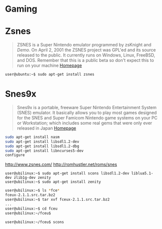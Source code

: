 # Gaming

# Zsnes

> ZSNES is a Super Nintendo emulator programmed by zsKnight and _Demo_. On April 2, 2001 the ZSNES project was GPL'ed and its source released to the public. It currently runs on Windows, Linux, FreeBSD, and DOS. Remember that this is a public beta so don't expect this to run on your machine [Homepage](http://www.zsnes.com/)

```sh
user@ubuntu:~$ sudo apt-get install zsnes
```

# Snes9x

> Snes9x is a portable, freeware Super Nintendo Entertainment System (SNES) emulator. It basically allows you to play most games designed for the SNES and Super Famicom Nintendo game systems on your PC or Workstation; which includes some real gems that were only ever released in Japan [Homepage](http://www.snes9x.com/)

```sh
sudo apt-get install nasm
sudo apt-get install libsdl1.2-dev
sudo apt-get install libsdl1.2-dbg
sudo apt-get install libncurses5-dev
configure

```
http://www.zsnes.com/
http://romhustler.net/roms/snes

```
user@ubilinux:~$ sudo apt-get install scons libsdl1.2-dev liblua5.1-dev zlib1g-dev zenity
user@ubilinux:~$ sudo apt-get install zenity
```

```sh
user@ubilinux:~$ ls *fce*
fceux-2.1.1.src.tar.bz2
user@ubilinux:~$ tar xvf fceux-2.1.1.src.tar.bz2
...
user@ubilinux:~$ cd fceu
user@ubilinux:~/fceu$ 
```

```sh
user@ubilinux:~/fceu$ scons
```
